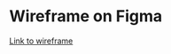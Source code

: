 # Wireframe on Figma

[Link to wireframe](https://www.figma.com/file/qZlMBUWTA884LzqaBpUF2y/Untitled?t=KEUcYnB1qtl6T7Qc-1)
